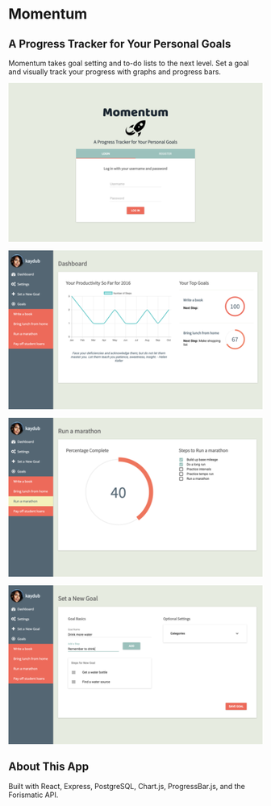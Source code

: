 # Momentum
## A Progress Tracker for Your Personal Goals

Momentum takes goal setting and to-do lists to the next level. Set a goal and visually track your progress with graphs and progress bars.

![Landing Page](/screenshots/landing_page.png)

![Dashboard](/screenshots/dashboard.png)

![Goal View](/screenshots/goal_view.png)

![Setting a New Goal](/screenshots/set_goal.png)

## About This App

Built with React, Express, PostgreSQL, Chart.js, ProgressBar.js, and the Forismatic API.
